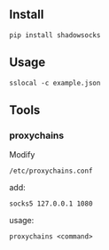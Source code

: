 ## Install ##

    pip install shadowsocks 
    
    
## Usage ##

    sslocal -c example.json


## Tools ##

### proxychains ###

Modify 

    /etc/proxychains.conf

add: 

    socks5 127.0.0.1 1080

usage:

    proxychains <command>
